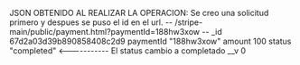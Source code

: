 JSON OBTENIDO AL REALIZAR LA OPERACION:
Se creo una solicitud primero y despues se puso el id en el url.
-- /stripe-main/public/payment.html?paymentId=188hw3xow --
_id
67d2a03d39b890858408c2d9
paymentId
"188hw3xow"
amount
100
status
"completed" <----------- El status cambio a completado
__v
0
